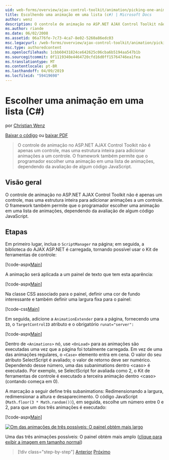 ```yaml
---
uid: web-forms/overview/ajax-control-toolkit/animation/picking-one-animation-out-of-a-list-cs
title: Escolhendo uma animação em uma lista (c#) | Microsoft Docs
author: wenz
description: O controle de animação no ASP.NET AJAX Control Toolkit não é apenas um controle, mas uma estrutura inteira para adicionar animações a um controle. A estrutura também mitir...
ms.author: riande
ms.date: 06/02/2008
ms.assetid: 06a776fe-7c73-4ca7-8e02-5260a86edc03
msc.legacyurl: /web-forms/overview/ajax-control-toolkit/animation/picking-one-animation-out-of-a-list-cs
msc.type: authoredcontent
ms.openlocfilehash: 1cbb60431824ce642625c06cba6b5194aa547b1b
ms.sourcegitcommit: 0f1119340e4464720cfd16d0ff15764746ea1fea
ms.translationtype: MT
ms.contentlocale: pt-BR
ms.lasthandoff: 04/09/2019
ms.locfileid: "59419698"
---
```

# <a name="picking-one-animation-out-of-a-list-c"></a>Escolher uma animação em uma lista (C#)

por [Christian Wenz](https://github.com/wenz)

[Baixar o código](http://download.microsoft.com/download/f/9/a/f9a26acd-8df4-4484-8a18-199e4598f411/Animation5.cs.zip) ou [baixar PDF](http://download.microsoft.com/download/6/7/1/6718d452-ff89-4d3f-a90e-c74ec2d636a3/animation5CS.pdf)

> O controle de animação no ASP.NET AJAX Control Toolkit não é apenas um controle, mas uma estrutura inteira para adicionar animações a um controle. O framework também permite que o programador escolher uma animação em uma lista de animações, dependendo da avaliação de algum código JavaScript.


## <a name="overview"></a>Visão geral

O controle de animação no ASP.NET AJAX Control Toolkit não é apenas um controle, mas uma estrutura inteira para adicionar animações a um controle. O framework também permite que o programador escolher uma animação em uma lista de animações, dependendo da avaliação de algum código JavaScript.

## <a name="steps"></a>Etapas

Em primeiro lugar, inclua o `ScriptManager` na página; em seguida, a biblioteca do AJAX ASP.NET é carregada, tornando possível usar o Kit de ferramentas de controle:

[!code-aspx[Main](picking-one-animation-out-of-a-list-cs/samples/sample1.aspx)]

A animação será aplicada a um painel de texto que tem esta aparência:

[!code-aspx[Main](picking-one-animation-out-of-a-list-cs/samples/sample2.aspx)]

Na classe CSS associado para o painel, definir uma cor de fundo interessante e também definir uma largura fixa para o painel:

[!code-css[Main](picking-one-animation-out-of-a-list-cs/samples/sample3.css)]

Em seguida, adicione a `AnimationExtender` para a página, fornecendo uma `ID`, o `TargetControlID` atributo e o obrigatório `runat="server":`

[!code-aspx[Main](picking-one-animation-out-of-a-list-cs/samples/sample4.aspx)]

Dentro de `<Animations>` nó, use `<OnLoad>` para as animações são executadas uma vez que a página foi totalmente carregada. Em vez de uma das animações regulares, o `<Case>` elemento entra em cena. O valor do seu atributo SelectScript é avaliado; o valor de retorno deve ser numérico. Dependendo desse número, uma das subanimations dentro &lt;caso&gt; é executado. Por exemplo, se SelectScript for avaliada como 2, o Kit de ferramentas de controle é executado a terceira animação dentro &lt;caso&gt; (contando começa em 0).

A marcação a seguir define três subanimations: Redimensionando a largura, redimensionar a altura e desaparecimento. O código JavaScript (`Math.floor(3 * Math.random())`), em seguida, escolhe um número entre 0 e 2, para que um dos três animações é executado:

[!code-aspx[Main](picking-one-animation-out-of-a-list-cs/samples/sample5.aspx)]


[![Om das animações de três possíveis: O painel obtém mais largo](picking-one-animation-out-of-a-list-cs/_static/image2.png)](picking-one-animation-out-of-a-list-cs/_static/image1.png)

Uma das três animações possíveis: O painel obtém mais amplo ([clique para exibir a imagem em tamanho normal](picking-one-animation-out-of-a-list-cs/_static/image3.png))

> [!div class="step-by-step"]
> [Anterior](animation-depending-on-a-condition-cs.md)
> [Próximo](animating-in-response-to-user-interaction-cs.md)

